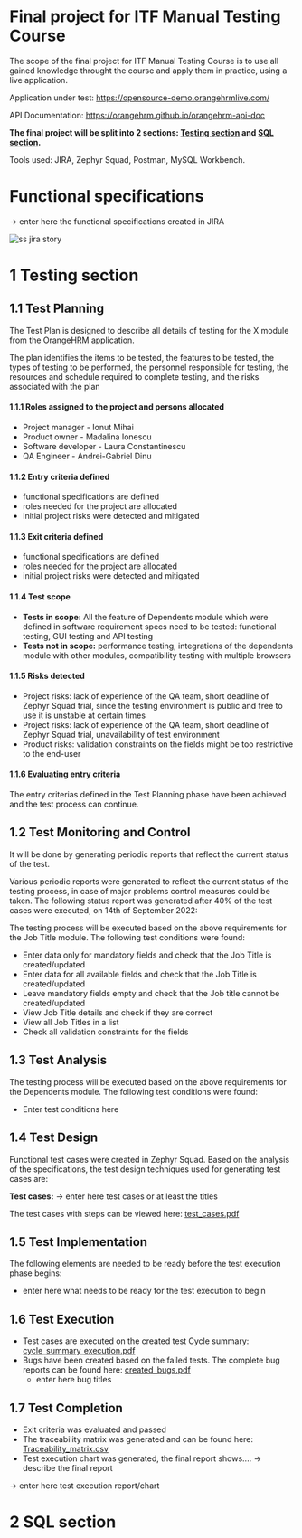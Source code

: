 # Final project for ITF Manual Testing Course

The scope of the final project for ITF Manual Testing Course is to use all gained knowledge throught the course and apply them in practice, using a live application. 

Application under test: https://opensource-demo.orangehrmlive.com/

API Documentation: https://orangehrm.github.io/orangehrm-api-doc

**The final project will be split into 2 sections: [Testing section](https://github.com/julai215/itf_final_project_example_and_portofolio/blob/main/Final%20Project/README.md#1-testing-section) and [SQL section](https://github.com/julai215/itf_final_project_example_and_portofolio/blob/main/Final%20Project/README.md#2-sql-section).**

Tools used: JIRA, Zephyr Squad, Postman, MySQL Workbench.

# Functional specifications

-> enter here the functional specifications created in JIRA


![ss jira story](https://user-images.githubusercontent.com/112575548/190161208-cadfb173-0609-424c-acc5-5857cff55473.png)



# 1 Testing section

## 1.1 Test Planning

The Test Plan is designed to describe all details of testing for the X module from the OrangeHRM application. 

The plan identifies the items to be tested, the features to be tested, the types of testing to be performed, the personnel responsible for testing, the resources and schedule required to complete testing, and the risks associated with the plan

#### 1.1.1 Roles assigned to the project and persons allocated

* Project manager - Ionut Mihai
* Product owner - Madalina Ionescu
* Software developer - Laura Constantinescu
* QA Engineer - Andrei-Gabriel Dinu


#### 1.1.2 Entry criteria defined

* functional specifications are defined
* roles needed for the project are allocated
* initial project risks were detected and mitigated



#### 1.1.3 Exit criteria defined

* functional specifications are defined
* roles needed for the project are allocated
* initial project risks were detected and mitigated

#### 1.1.4 Test scope

* __Tests in scope:__ All the feature of Dependents module which were defined in software requirement specs need to be tested: functional testing, GUI testing and API testing
* __Tests not in scope:__ performance testing, integrations of the dependents module with other modules, compatibility testing with multiple browsers

#### 1.1.5 Risks detected

* Project risks: lack of experience of the QA team, short deadline of Zephyr Squad trial, since the testing environment is public and free to use it is unstable at certain times
* Project risks: lack of experience of the QA team, short deadline of Zephyr Squad trial, unavailability of test environment
* Product risks: validation constraints on the fields might be too restrictive to the end-user

#### 1.1.6 Evaluating entry criteria

The entry criterias defined in the Test Planning phase have been achieved and the test process can continue. 

## 1.2 Test Monitoring and Control

It will be done by generating periodic reports that reflect the current status of the test.

Various periodic reports were generated to reflect the current status of the testing process, in case of major problems control measures could be taken. The following status report was generated after 40% of the test cases were executed, on 14th of September 2022:






The testing process will be executed based on the above requirements for the Job Title module. The following test conditions were found:

* Enter data only for mandatory fields and check that the Job Title is created/updated
* Enter data for all available fields and check that the Job Title is created/updated
* Leave mandatory fields empty and check that the Job title cannot be created/updated
* View Job Title details and check if they are correct
* View all Job Titles in a list
* Check all validation constraints for the fields

## 1.3 Test Analysis

The testing process will be executed based on the above requirements for the Dependents module. The following test conditions were found:
 * Enter test conditions here

## 1.4 Test Design

Functional test cases were created in Zephyr Squad. Based on the analysis of the specifications, the test design techniques used for generating test cases 
are:

**Test cases:**
-> enter here test cases or at least the titles


The test cases with steps can be viewed here: [test_cases.pdf]()

## 1.5 Test Implementation

The following elements are needed to be ready before the test execution phase begins:

* enter here what needs to be ready for the test execution to begin

## 1.6 Test Execution

* Test cases are executed on the created test Cycle summary: [cycle_summary_execution.pdf]()
* Bugs have been created based on the failed tests. The complete bug reports can be found here: [created_bugs.pdf]()
    *  enter here bug titles


## 1.7 Test Completion

* Exit criteria was evaluated and passed
* The traceability matrix was generated and can be found here: [Traceability_matrix.csv]()
* Test execution chart was generated, the final report shows.... -> describe the final report

-> enter here test execution report/chart

# 2 SQL section

